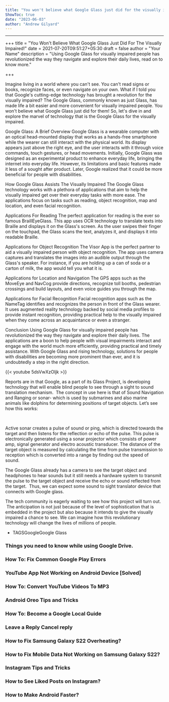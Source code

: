 ```yaml
---
title: "You won't believe what Google Glass just did for the visually impaired!"
ShowToc: true 
date: "2023-06-03"
author: "Andrew Gilyard"
---
```

*****
+++
title = "You Won't Believe What Google Glass Just Did For The Visually Impaired!"
date = 2021-07-20T09:51:27+05:30
draft = false
author = "Your Name"
description = "Using Google Glass for visually impaired people has revolutionized the way they navigate and explore their daily lives, read on to know more."

+++

Imagine living in a world where you can't see. You can't read signs or books, recognize faces, or even navigate on your own. What if I told you that Google's cutting-edge technology has brought a revolution for the visually impaired? The Google Glass, commonly known as just Glass, has made life a bit easier and more convenient for visually impaired people. You won't believe what Google Glass just did for them! So, let's dive in and explore the marvel of technology that is the Google Glass for the visually impaired.

Google Glass: A Brief Overview
Google Glass is a wearable computer with an optical head-mounted display that works as a hands-free smartphone while the wearer can still interact with the physical world. Its display appears just above the right eye, and the user interacts with it through voice commands, touch gestures, or head movements.
Initially, Google Glass was designed as an experimental product to enhance everyday life, bringing the internet into everyday life. However, its limitations and basic features made it less of a sought after product. Later, Google realized that it could be more beneficial for people with disabilities.

How Google Glass Assists The Visually Impaired
The Google Glass technology works with a plethora of applications that aim to help the visually impaired get over their everyday tasks with more ease. The applications focus on tasks such as reading, object recognition, map and location, and even facial recognition.

Applications For Reading
The perfect application for reading is the ever so famous BraillEyeGlass. This app uses OCR technology to translate texts into Braille and displays it on the Glass's screen. As the user swipes their finger on the touchpad, the Glass scans the text, analyzes it, and displays it into readable Braille.

Applications for Object Recognition
The Visor App is the perfect partner to aid a visually impaired person with object recognition. The app uses camera captures and translates the images into an audible output through the Glass's speaker. For instance, if you are holding up a can of soda or a carton of milk, the app would tell you what it is.

Applications for Location and Navigation
The GPS apps such as the MoveEye and NavCog provide directions, recognize toll booths, pedestrian crossings and build layouts, and even voice guides you through the map.

Applications for Facial Recognition
Facial recognition apps such as the NameTag identifies and recognizes the person in front of the Glass wearer. It uses augmented reality technology backed by social media profiles to provide instant recognition, providing practical help to the visually impaired when they come across an acquaintance or even a stranger.

Conclusion
Using Google Glass for visually impaired people has revolutionized the way they navigate and explore their daily lives. The applications are a boon to help people with visual impairments interact and engage with the world much more efficiently, providing practical and timely assistance. With Google Glass and rising technology, solutions for people with disabilities are becoming more prominent than ever, and it is undoubtedly a step in the right direction.

{{< youtube 5dsVwXzOIjk >}} 




 
Reports are in that Google, as a part of its Glass Project, is developing technology that will enable blind people to see through a sight to sound translation mechanism.  The concept in use here is that of Sound Navigation and Ranging or sonar- which is used by submarines and also marine animals like dolphins for determining positions of target objects. Let’s see how this works:
 
 
 
Active sonar creates a pulse of sound or ping, which is directed towards the target and then listens for the reflection or echo of the pulse. This pulse is electronically generated using a sonar projector which consists of power amp, signal generator and electro acoustic transducer. The distance of the target object is measured by calculating the time from pulse transmission to reception which is converted into a range by finding out the speed of sound.
 
The Google Glass already has a camera to see the target object and headphones to hear sounds but it still needs a hardware system to transmit the pulse to the target object and receive the echo or sound reflected from the target.  Thus, we can expect some sound to sight translator device that connects with Google glass.
 
The tech community is eagerly waiting to see how this project will turn out.  The anticipation is not just because of the level of sophistication that is embedded in the project but also because it intends to give the visually impaired a chance to see. We can imagine how this revolutionary technology will change the lives of millions of people.
 
- TAGSGoogleGoogle Glass

 
### Things you need to know while using Google Drive.
 
### How To: Fix Common Google Play Errors
 
### YouTube App Not Working on Android Device [Solved]
 
### How To: Convert YouTube Videos To MP3
 
### Android Oreo Tips and Tricks
 
### How To: Become a Google Local Guide
 
### Leave a Reply Cancel reply

 
### How to Fix Samsung Galaxy S22 Overheating?
 
### How to Fix Mobile Data Not Working on Samsung Galaxy S22?
 
### Instagram Tips and Tricks
 
### How to See Liked Posts on Instagram?
 
### How to Make Android Faster?




